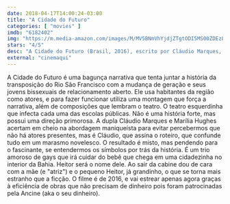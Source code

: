 ```yaml
---
date: 2018-04-17T14:00:24-03:00
title: "A Cidade do Futuro"
categories: [ "movies" ]
imdb: "6182402"
img: "https://m.media-amazon.com/images/M/MV5BNmVhYjdjZTgtODI5MS00ZDEzLTgzMDEtZjI0MTg3NzQ3MWI3L2ltYWdlL2ltYWdlXkEyXkFqcGdeQXVyNDgwNzIzNDM@._V1_SY150_CR2,0,101,150_.jpg"
stars: "4/5"
desc: "A Cidade do Futuro (Brasil, 2016), escrito por Cláudio Marques, dirigido por Cláudio Marques e Marília Hughes Guerreiro, com Gilmar Araujo, Igor Santos, Milla Suzart."
external: "cinemaqui"
---
```

A Cidade do Futuro é uma bagunça narrativa que tenta juntar a história da transposição do Rio São Francisco com a mudança de geração e seus jovens bissexuais de relacionamento aberto. Ele usa habitantes da região como atores, e para fazer funcionar utiliza uma montagem que força a narrativa, além de composições que lembram o teatro. O teatro esquerdinha que infecta cada uma das escolas públicas. Não é uma história forte, mas possui uma direção primorosa. A dupla Cláudio Marques e Marília Hughes acertam em cheio na abordagem maniqueísta para evitar percebermos que não há atores presentes, mas é Cláudio, que assina o roteiro, que confunde tudo em um marasmo novelesco. O resultado é misto, mas pendendo para o fascinante, se entendermos os símbolos por trás da história. É um trio amoroso de gays que irá cuidar do bebê que chega em uma cidadezinha no interior da Bahia. Heitor será o nome dele. Ao sair da cabine dou de cara com a mãe (e "atriz") e o pequeno Heitor, já grandinho, o que se torna mais estranho que a ficção. O filme é de 2016, e vai estrear apenas agora graças à eficiência de obras que não precisam de dinheiro pois foram patrocinadas pela Ancine (aka o seu dinheiro). 
